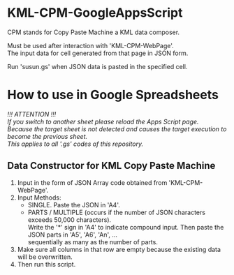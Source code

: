 # KML-CPM-GoogleAppsScript

CPM stands for Copy Paste Machine a KML data composer.

Must be used after interaction with '<a hrev="https://github.com/bostonsinaga/KML-TwinCheck-WebPage">KML-CPM-WebPage</a>'.<br/>
The input data for cell generated from that page in JSON form.

Run 'susun.gs' when JSON data is pasted in the specified cell.

# How to use in Google Spreadsheets

<i>!!! ATTENTION !!!</i><br/>
<i>If you switch to another sheet please reload the Apps Script page.<br/>
Because the target sheet is not detected and causes the target execution to become the previous sheet.<br/>
This applies to all '.gs' codes of this repository.</i>

<h2>Data Constructor for KML Copy Paste Machine</h2>
<ol>
  <li>
    Input in the form of JSON Array code obtained from
    '<a hrev="https://github.com/bostonsinaga/KML-TwinCheck-WebPage">KML-CPM-WebPage</a>'.
  </li>
  <li>
    Input Methods:<br/>
    <ul>
      <li>SINGLE. Paste the JSON in 'A4'.</li>
      <li>PARTS / MULTIPLE (occurs if the number of JSON characters exceeds 50,000 characters).<br/>
        Write the '*' sign in 'A4' to indicate compound input.
        Then paste the JSON parts in 'A5', 'A6', 'An', ...<br/>
        sequentially as many as the number of parts.
      </li>
    </ul>
  </li>
  <li>Make sure all columns in that row are empty because the existing data will be overwritten.</li>
  <li>Then run this script.</li>
</ol>

